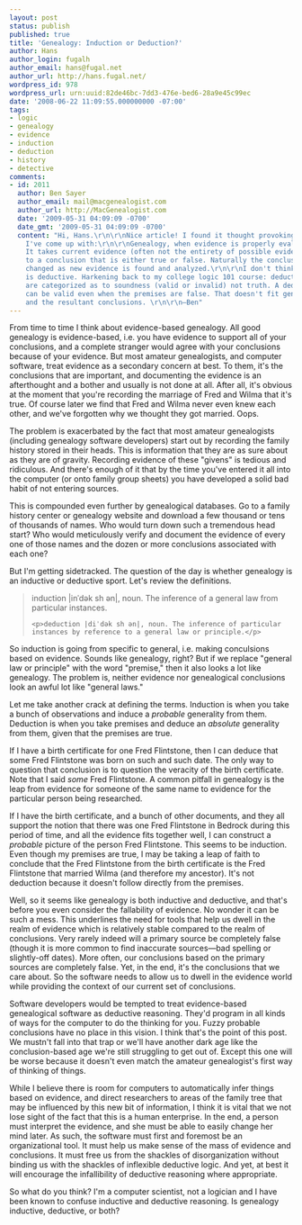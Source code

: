 ```yaml
---
layout: post
status: publish
published: true
title: 'Genealogy: Induction or Deduction?'
author: Hans
author_login: fugalh
author_email: hans@fugal.net
author_url: http://hans.fugal.net/
wordpress_id: 978
wordpress_url: urn:uuid:82de46bc-7dd3-476e-bed6-28a9e45c99ec
date: '2008-06-22 11:09:55.000000000 -07:00'
tags:
- logic
- genealogy
- evidence
- induction
- deduction
- history
- detective
comments:
- id: 2011
  author: Ben Sayer
  author_email: mail@macgenealogist.com
  author_url: http://MacGenealogist.com
  date: '2009-05-31 04:09:09 -0700'
  date_gmt: '2009-05-31 04:09:09 -0700'
  content: "Hi, Hans.\r\n\r\nNice article! I found it thought provoking. Here's what
    I've come up with:\r\n\r\nGenealogy, when evidence is properly evaluated, is inductive.
    It takes current evidence (often not the entirety of possible evidence) and leads
    to a conclusion that is either true or false. Naturally the conclusion can be
    changed as new evidence is found and analyzed.\r\n\r\nI don't think genealogy
    is deductive. Harkening back to my college logic 101 course: deductive arguments
    are categorized as to soundness (valid or invalid) not truth. A deductive argument
    can be valid even when the premises are false. That doesn't fit genealogical research
    and the resultant conclusions. \r\n\r\n—Ben"
---
```

<p>From time to time I think about evidence-based genealogy. All good genealogy is evidence-based, i.e. you have evidence to support all of your conclusions, and a complete stranger would agree with your conclusions because of your evidence. But most amateur genealogists, and computer software, treat evidence as a secondary concern at best. To them, it's the conclusions that are important, and documenting the evidence is an afterthought and a bother and usually is not done at all. After all, it's obvious at the moment that you're recording the marriage of Fred and Wilma that it's true. Of course later we find that Fred and Wilma never even knew each other, and we've forgotten why we thought they got married. Oops.</p>

<p>The problem is exacerbated by the fact that most amateur genealogists (including genealogy software developers) start out by recording the family history stored in their heads. This is information that they are as sure about as they are of gravity. Recording evidence of these "givens" is tedious and ridiculous. And there's enough of it that by the time you've entered it all into the computer (or onto family group sheets) you have developed a solid bad habit of not entering sources.</p>

<p>This is compounded even further by genealogical databases. Go to a family history center or genealogy website and download a few thousand or tens of thousands of names. Who would turn down such a tremendous head start? Who would meticulously verify and document the evidence of every one of those names and the dozen or more conclusions associated with each one?</p>

<p>But I'm getting sidetracked. The question of the day is whether genealogy is an inductive or deductive sport. Let's review the definitions.</p>

<blockquote>
    <p>induction |inˈdək sh ən|, noun. The inference of a general law from particular instances.</p>

    <p>deduction |diˈdək sh ən|, noun. The inference of particular instances by reference to a general law or principle.</p>
</blockquote>

<p>So induction is going from specific to general, i.e. making conculsions based on evidence. Sounds like genealogy, right? But if we replace "general law or principle" with the word "premise," then it also looks a lot like genealogy. The problem is, neither evidence nor genealogical conclusions look an awful lot like "general laws."</p>

<p>Let me take another crack at defining the terms. Induction is when you take a bunch of observations and induce a <em>probable</em> generality from them. Deduction is when you take premises and deduce an <em>absolute</em> generality from them, given that the premises are true. </p>

<p>If I have a birth certificate for one Fred Flintstone, then I can deduce that some Fred Flintstone was born on such and such date. The only way to question that conclusion is to question the veracity of the birth certificate. Note that I said <em>some</em> Fred Flintstone. A common pitfall in genealogy is the leap from evidence for someone of the same name to evidence for the particular person being researched. </p>

<p>If I have the birth certificate, and a bunch of other documents, and they all support the notion that there was one Fred Flintstone in Bedrock during this period of time, and all the evidence fits together well, I can construct a <em>probable</em> picture of the person Fred Flintstone. This seems to be induction. Even though my premises are true, I may be taking a leap of faith to conclude that the Fred Flintstone from the birth certificate is the Fred Flintstone that married Wilma (and therefore my ancestor). It's not deduction because it doesn't follow directly from the premises.</p>

<p>Well, so it seems like genealogy is both inductive and deductive, and that's before you even consider the fallability of evidence. No wonder it can be such a mess. This underlines the need for tools that help us dwell in the realm of evidence which is relatively stable compared to the realm of conclusions. Very rarely indeed will a primary source be completely false (though it is more common to find inaccurate sources—bad spelling or slightly-off dates). More often, our conclusions based on the primary sources are completely false. Yet, in the end, it's the conclusions that we care about. So the software needs to allow us to dwell in the evidence world while providing the context of our current set of conclusions.</p>

<p>Software developers would be tempted to treat evidence-based genealogical software as deductive reasoning. They'd program in all kinds of ways for the computer to do the thinking for you. Fuzzy probable conclusions have no place in this vision. I think that's the point of this post. We mustn't fall into that trap or we'll have another dark age like the conclusion-based age we're still struggling to get out of. Except this one will be worse because it doesn't even match the amateur genealogist's first way of thinking of things. </p>

<p>While I believe there is room for computers to automatically infer things based on evidence, and direct researchers to areas of the family tree that may be influenced by this new bit of information, I think it is vital that we not lose sight of the fact that this is a human enterprise. In the end, a person must interpret the evidence, and she must be able to easily change her mind later. As such, the software must first and foremost be an organizational tool. It must help us make sense of the mass of evidence and conclusions. It must free us from the shackles of disorganization without binding us with the shackles of inflexible deductive logic. And yet, at best it will encourage the infallibility of deductive reasoning where appropriate.</p>

<p>So what do you think? I'm a computer scientist, not a logician and I have been known to confuse inductive and deductive reasoning. Is genealogy inductive, deductive, or both? </p>
